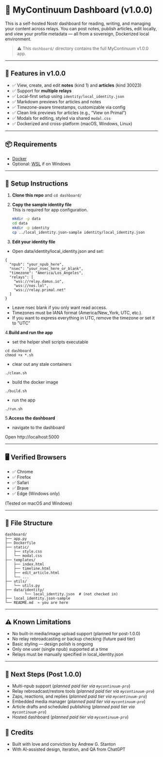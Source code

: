 # 🧭 MyContinuum Dashboard (v1.0.0)

This is a self-hosted Nostr dashboard for reading, writing, and managing your content across relays. You can post notes, publish articles, edit locally, and view your profile metadata — all from a sovereign, Dockerized local environment.

> ⚠️ This `dashboard/` directory contains the full MyContinuum v1.0.0 app.  

---

## 🚀 Features in v1.0.0

- ✅ View, create, and edit **notes** (kind 1) and **articles** (kind 30023)
- ✅ Support for **multiple relays**
- ✅ Local-first setup using `identity/local_identity.json`
- ✅ Markdown previews for articles and notes
- ✅ Timezone-aware timestamps, customizable via config
- ✅ Clean link previews for articles (e.g., “View on Primal”)
- ✅ Modals for editing, styled via shared `modal.css`
- ✅ Dockerized and cross-platform (macOS, Windows, Linux)

---

## 📦 Requirements

- [Docker](https://www.docker.com/products/docker-desktop/)
- Optional: [WSL](https://learn.microsoft.com/en-us/windows/wsl/) if on Windows

---

## 🔧 Setup Instructions

1. **Clone this repo** and `cd dashboard/`

2. **Copy the sample identity file**  
   This is required for app configuration.

   ```bash
   mkdir -p data
   cd data
   mkdir -p identity
   cp ../local_identity.json-sample identity/local_identity.json
   ```
3. **Edit your identity file**

- Open data/identity/local_identity.json and set:

```
{
  "npub": "your_npub_here",
  "nsec": "your_nsec_here_or_blank",
  "timezone": "America/Los_Angeles",
  "relays": [
    "wss://relay.damus.io",
    "wss://nos.lol",
    "wss://relay.primal.net"
  ]
}
```
- Leave nsec blank if you only want read access.
- Timezones must be IANA format (America/New_York, UTC, etc.).
- If you want to express everything in UTC, remove the timezone or set it to "UTC"

4.**Build and run the app**

- set the helper shell scripts executable 

```
cd dashboard
chmod +x *.sh
```
- clear out any stale containers

```
./clean.sh
```

- build the docker image

```
./build.sh
```

- run the app

```
./run.sh
```
5.**Access the dashboard**

- navigate to the dashboard

Open http://localhost:5000

---

## 🖥 Verified Browsers

- ✅ Chrome
- ✅ Firefox
- ✅ Safari
- ✅ Brave
- ✅ Edge (Windows only)

(Tested on macOS and Windows)

---

## 📁 File Structure

```
dashboard/
├── app.py
├── Dockerfile
├── static/
│   ├── style.css
│   └── modal.css
├── templates/
│   ├── index.html
│   ├── timeline.html
│   ├── edit_article.html
│   └── ...
├── utils/
│   └── utils.py
├── data/identity/
│        └── local_identity.json  # (not checked in)
├── local_identity.json-sample
└── README.md  ← you are here
```

---

## ⚠️ Known Limitations

- No built-in media/image upload support (planned for post-1.0.0)
- No relay rebroadcasting or backup checking (future paid tier)
- Basic styling — design polish is ongoing
- Only one user (single npub) supported at a time
- Relays must be manually specified in local_identity.json

---

## 📘 Next Steps (Post 1.0.0)

- Multi-npub support (*planned paid tier via `mycontinuum-pro`*)
- Relay rebroadcast/restore tools (*planned paid tier via `mycontinuum-pro`*)
- Zaps, reactions, and replies (*planned paid tier via `mycontinuum-pro`*)
- Embedded media manager (*planned paid tier via `mycontinuum-pro`*)
- Article drafts and scheduled publishing (*planned paid tier via `mycontinuum-pro`*)
- Hosted dashboard (*planned paid tier via `mycontinuum-pro`*)

## 🙌 Credits

- Built with love and conviction by Andrew G. Stanton
- With AI-assisted design, iteration, and QA from ChatGPT

